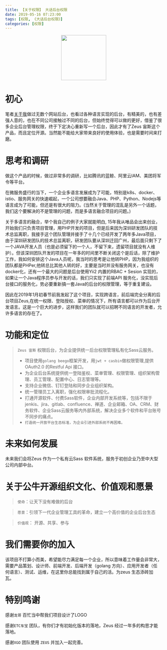 ```yaml
---
title: 【关于权限】 大话后台权限
date: 2019-05-16 07:23:00
tags: [权限, 《大话后台权限》]
categories: [权限]
---
```


<center>
   <img src="/logo.png" height="145" width="145" >
</center>

# 初心
   笔者[关于我](wutong.md)做过无数个网站后台，也看过各种语言实现的后台，有精美的，也有差强人意的，也在不同公司接触过不同的后台，但始终觉得可以做的更好，借鉴了很多企业后台管理权限，终于下定决心重新写一个后台，因此才有了Zeus 宙斯这个产品，而且定位开源。当然能不能给大家带来良好的使用体验，也是需要时间来打磨。

# 思考和调研
   做这个产品的时候，做过非常多的调研，比如腾讯的蓝鲸、阿里云IAM、美团将军令等平台。 

   在微服务盛行的当下，一个企业多语言发展成为了可能，特别是k8s、docker、istio、服务网关的快速崛起，一个公司想要融合Java、PHP、Python、Nodejs等语言成为了可能，但还是有很大的阻力。(当然关于管理的混乱是另外一个话题，我们这个要解决的不是管理的问题，而是多语言融合项目的问题。)

   关于多语言的融合，举个我自己的例子大家就能明白, 15年我从唯品会出来创业，开始我们只负责项目管理，用PHP开发的项目，但是后来因为深圳研发团队的技术总监离职，我接手这个团队管理并接手了十几个已经开发了两年多Java项目，由于深圳研发团队的技术总监离职，研发团队要从深圳迁回广州，最后面只剩下了一个JAVA开发人员（也是必须留下的一个人，不留下来，遗留项目就没有人维护）。但该深圳团队开发的项目在一年多的时间里不断关闭这个是后话，除了维护工作，我如何安排这个Java人员呢，我当时的思考是让他转PHP，因为我组织的团队都是PHPer,他转总比其他人转的好，主要是当时并没有服务网关，也没有docker化，还有一个最大的问题是后台使用Yii2 内置的RBAC + Sesion 实现的，如果让一个Java程序员参与开发的话，我们只实现了前端API 服务化，没实现后台接口的服务化，势必要重新搞一套Java的后台的权限管理，等于重复建设。

   因此在2019年1月初春节前我发起了这个项目，实现跨语言，前后端完全分离的后台项目Zeus,在统一权限、登陆授权、菜单的情况下，所有语言都可以作为后台开发语言。这是一个巨大的进步，这样我们的团队就可以招聘不同语言的开发者，允许多语言的存在了。

# 功能和定位

> `Zeus 宙斯` 权限后台，为企业提供统一后台权限管理私有化Sass云服务。    
> - 项目使用`golang beego`框架开发，用`jwt + casbin`做权限管理,提供OAuth2.0 的Restful Api 接口。
> - 为企业后台系统提供统一登陆鉴权、菜单管理、权限管理、组织架构管理、员工管理、配置中心、日志管理等。
> - 支持企业微信、钉钉登陆和同步企业组织架构。
> - 统一管理员工入离职，强化权限审批流程化。
> - 打通开源软件、付费Sass软件，企业内部开发系统等，包括不限于jenkis、jira、gitlab、confluence、禅道、企业邮箱、OA、CRM、财务软件、企业Sass云服务等内外部系统，解决企业多个软件和平台账号不同步的痛点。     
> - `打造统一开放平台生态标准，为企业引进外部系统不再困难。`
# 未来如何发展

  未来我们会将Zeus 作为一个私有云Sass 软件系统，服务于初创企业乃至中大型公司内部中台。

# 关于公牛开源组织文化、价值观和愿景
>  `使命`：让天下没有难做的后台

>  `愿景`：引领下一代企业管理工具的革命，建立一个高价值的企业后台生态

>  `价值观`： 开源、共享、参与

# 我们需要你的加入
   
  该项目不打算小而美，希望能尽力满足每一个企业，所以意味着工作量会非常大，需要产品策划、设计师、前端开发、后端开发（golang 方向）、应用开发者（任何语言）、测试、运维，在这里你总能找到属于自己的活。为zeus 生态添砖加瓦。

# 特别鸣谢

   感谢`龙哥` 百忙当中帮我们项目设计了LOGO   

   感谢`ETC车宝` 团队，有你们才有初始化版本的落地，Zeus 经过一年多的构思才能落地。   

   感谢`XGO` 团队使用 `ZEUS` 并加入一起完善。
